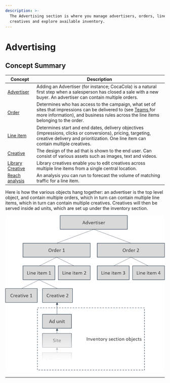 ```yaml
---
description: >-
  The Advertising section is where you manage advertisers, orders, line items,
  creatives and explore available inventory.
---
```


# Advertising

## Concept Summary

| Concept                             | Description                                                                                                                                                                                                             |
| ----------------------------------- | ----------------------------------------------------------------------------------------------------------------------------------------------------------------------------------------------------------------------- |
| [Advertiser](advertisers.md)        | Adding an Advertiser (for instance; CocaCola) is a natural first step when a salesperson has closed a sale with a new buyer. An advertiser can contain multiple orders.                                                 |
| [Order](orders.md)                  | Determines who has access to the campaign, what set of sites that impressions can be delivered to (see [Teams ](../admin/#teams)for more information), and business rules across the line items belonging to the order. |
| [Line item](line-items.md)          | Determines start and end dates, delivery objectives (impressions, clicks or conversions), pricing, targeting, creative delivery and prioritization. One line item can contain multiple creatives.                       |
| [Creative](creatives.md)            | The design of the ad that is shown to the end user. Can consist of various assets such as images, text and videos.                                                                                                                      |
| [Library Creative](library-creative.md)            | Library creatives enable you to edit creatives across multiple line items from a single central location. |
| [Reach analysis](reach-analysis.md) | An analysis you can run to forecast the volume of matching traffic for a line item.                                                                                                                                     |

Here is how the various objects hang together: an advertiser is the top level object, and contain multiple orders, which in turn can contain multiple line items, which in turn can contain multiple creatives. Creatives will then be served inside ad units, which are set up under the inventory section. 

![The hierarchy of the objects under Advertising, and how the connect to ad units. ](../../../.gitbook/assets/advertising-hierarchy.png)

****
